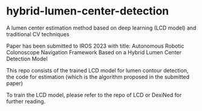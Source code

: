 # hybrid-lumen-center-detection
A lumen center estimation method based on deep learning (LCD model) and traditional CV techniques

Paper has been submitted to IROS 2023 with title: Autonomous Robotic Colonoscope Navigation Framework Based on a Hybrid Lumen Center Detection Model

This repo consists of the trained LCD model for lumen contour detection, the code for estimation (which is the algorithm proposed in the submitted paper)

<!--The lumen contour dataset (created from randomly selected subset images of LDPolypVideo dataset) can be found on: [onedrive](https://mycuhk-my.sharepoint.com/:f:/g/personal/1155079256_link_cuhk_edu_hk/EltFmbpMGAlFgwFRzkocLKwBwnSEk3fXOf43bCOlWVl2hA?e=w1kVVq)-->

To train the LCD model, please refer to the repo of LCD or DexiNed for further reading.
